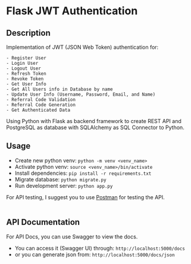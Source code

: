 # Flask JWT Authentication

## Description
Implementation of JWT (JSON Web Token) authentication for: <br>
    
    - Register User
    - Login User
    - Logout User
    - Refresh Token
    - Revoke Token
    - Get User Info
    - Get All Users info in Database by name
    - Update User Info (Username, Password, Email, and Name)
    - Referral Code Validation
    - Referral Code Generation
    - Get Authenticated Data

Using Python with Flask as backend framework to create REST API and 
PostgreSQL as database with SQLAlchemy as SQL Connector to Python.

## Usage
- Create new python venv: `python -m venv <venv_name>`
- Activate python venv: `source <venv_name>/bin/activate`
- Install dependencies: `pip install -r requirements.txt`
- Migrate database: `python migrate.py`
- Run development server: `python app.py`

For API testing, I suggest you to use [Postman](https://www.postman.com/) for testing the API. <br><br>

## API Documentation
For API Docs, you can use Swagger to view the docs. <br>
- You can access it (Swagger UI) through: `http://localhost:5000/docs` <br>
- or you can generate json from: `http://localhost:5000/docs/json` <br>
    